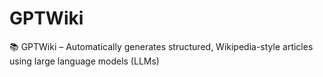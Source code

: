 # GPTWiki
📚 GPTWiki – Automatically generates structured, Wikipedia-style articles using large language models (LLMs)

